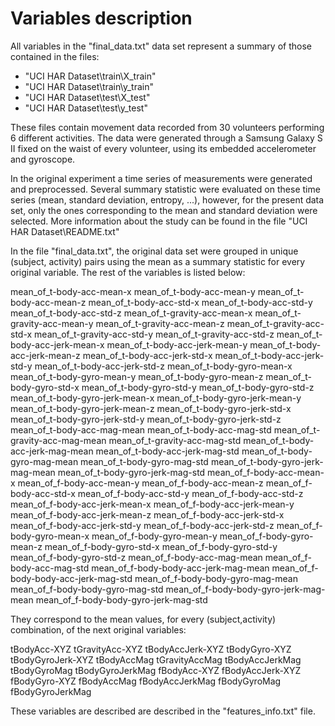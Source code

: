 Variables description
=================

All variables in the "final_data.txt" data set represent a summary of those contained in the files:

* "UCI HAR Dataset\\train\\X_train"
* "UCI HAR Dataset\\train\\y_train" 
* "UCI HAR Dataset\\test\\X_test"
* "UCI HAR Dataset\\test\\y_test"

These files contain movement data recorded from 30 volunteers performing 6 different activities. The data were generated through a Samsung Galaxy S II fixed on the waist of every volunteer, using its embedded accelerometer and gyroscope. 

In the original experiment a time series of measurements were generated and preprocessed. Several summary statistic were evaluated on these time series (mean, standard deviation, entropy, ...), however, for the present data set, only the ones corresponding to the mean and standard deviation were selected. More information about the study can be found in the file "UCI HAR Dataset\\README.txt" 

In the file "final_data.txt", the original data set were grouped in unique (subject, activity) pairs using the mean as a summary statistic for every original variable. The rest of the variables is listed below:

mean_of_t-body-acc-mean-x
mean_of_t-body-acc-mean-y
mean_of_t-body-acc-mean-z
mean_of_t-body-acc-std-x
mean_of_t-body-acc-std-y
mean_of_t-body-acc-std-z
mean_of_t-gravity-acc-mean-x
mean_of_t-gravity-acc-mean-y
mean_of_t-gravity-acc-mean-z
mean_of_t-gravity-acc-std-x
mean_of_t-gravity-acc-std-y
mean_of_t-gravity-acc-std-z
mean_of_t-body-acc-jerk-mean-x
mean_of_t-body-acc-jerk-mean-y
mean_of_t-body-acc-jerk-mean-z
mean_of_t-body-acc-jerk-std-x
mean_of_t-body-acc-jerk-std-y
mean_of_t-body-acc-jerk-std-z
mean_of_t-body-gyro-mean-x
mean_of_t-body-gyro-mean-y
mean_of_t-body-gyro-mean-z
mean_of_t-body-gyro-std-x
mean_of_t-body-gyro-std-y
mean_of_t-body-gyro-std-z
mean_of_t-body-gyro-jerk-mean-x
mean_of_t-body-gyro-jerk-mean-y
mean_of_t-body-gyro-jerk-mean-z
mean_of_t-body-gyro-jerk-std-x
mean_of_t-body-gyro-jerk-std-y
mean_of_t-body-gyro-jerk-std-z
mean_of_t-body-acc-mag-mean
mean_of_t-body-acc-mag-std
mean_of_t-gravity-acc-mag-mean
mean_of_t-gravity-acc-mag-std
mean_of_t-body-acc-jerk-mag-mean
mean_of_t-body-acc-jerk-mag-std
mean_of_t-body-gyro-mag-mean
mean_of_t-body-gyro-mag-std
mean_of_t-body-gyro-jerk-mag-mean
mean_of_t-body-gyro-jerk-mag-std
mean_of_f-body-acc-mean-x
mean_of_f-body-acc-mean-y
mean_of_f-body-acc-mean-z
mean_of_f-body-acc-std-x
mean_of_f-body-acc-std-y
mean_of_f-body-acc-std-z
mean_of_f-body-acc-jerk-mean-x
mean_of_f-body-acc-jerk-mean-y
mean_of_f-body-acc-jerk-mean-z
mean_of_f-body-acc-jerk-std-x
mean_of_f-body-acc-jerk-std-y
mean_of_f-body-acc-jerk-std-z
mean_of_f-body-gyro-mean-x
mean_of_f-body-gyro-mean-y
mean_of_f-body-gyro-mean-z
mean_of_f-body-gyro-std-x
mean_of_f-body-gyro-std-y
mean_of_f-body-gyro-std-z
mean_of_f-body-acc-mag-mean
mean_of_f-body-acc-mag-std
mean_of_f-body-body-acc-jerk-mag-mean
mean_of_f-body-body-acc-jerk-mag-std
mean_of_f-body-body-gyro-mag-mean
mean_of_f-body-body-gyro-mag-std
mean_of_f-body-body-gyro-jerk-mag-mean
mean_of_f-body-body-gyro-jerk-mag-std

They correspond to the mean values, for every (subject,activity) combination, of the next original variables:

tBodyAcc-XYZ
tGravityAcc-XYZ
tBodyAccJerk-XYZ
tBodyGyro-XYZ
tBodyGyroJerk-XYZ
tBodyAccMag
tGravityAccMag
tBodyAccJerkMag
tBodyGyroMag
tBodyGyroJerkMag
fBodyAcc-XYZ
fBodyAccJerk-XYZ
fBodyGyro-XYZ
fBodyAccMag
fBodyAccJerkMag
fBodyGyroMag
fBodyGyroJerkMag

These variables are described are described in the "features_info.txt" file.




